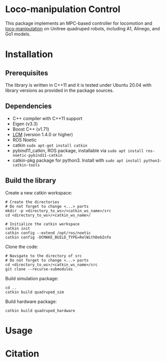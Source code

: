 # Loco-manipulation Control
This package implements an MPC-based controller for locomotion and [loco-manipulation](https://ieeexplore.ieee.org/abstract/document/10160523) on Unitree quadruped robots, including A1, Alinego, and Go1 models.

# Installation
## Prerequisites

The library is written in C++11 and it is tested under Ubuntu 20.04 with library versions as 
provided in the package sources.

## Dependencies

* C++ compiler with C++11 support
* Eigen (v3.3)
* Boost C++ (v1.71)
* [LCM](https://lcm-proj.github.io) (version 1.4.0 or higher)
* ROS Noetic
* catkin ``sudo apt-get install catkin``
* pybind11_catkin, ROS package, installable via ``sudo apt install ros-noetic-pybind11-catkin``
* catkin-pkg package for python3. Install with ``sudo apt install python3-catkin-tools``


## Build the library

Create a new catkin workspace:

```
# Create the directories
# Do not forget to change <...> parts
mkdir -p <directory_to_ws>/<catkin_ws_name>/src
cd <directory_to_ws>/<catkin_ws_name>/

# Initialize the catkin workspace
catkin init
catkin config --extend /opt/ros/noetic
catkin config -DCMAKE_BUILD_TYPE=RelWithDebInfo
```
Clone the code:

```
# Navigate to the directory of src
# Do not forget to change <...> parts
cd <directory_to_ws>/<catkin_ws_name>/src
git clone --recurse-submodules 
```
Build simulation package:
```
cd ..
catkin build quadruped_sim
```
Build hardware package:
```
catkin build quadruped_hardware
```

# Usage

# Citation 